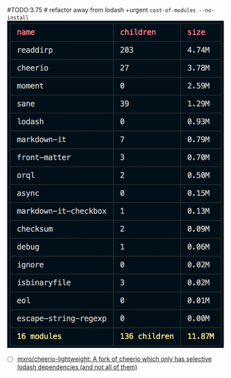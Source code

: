 #TODO:3.75 # refactor away from lodash +urgent
`cost-of-modules --no-install`
![cost of modules](notes/cost-of-modules.png)
- [ ] [mxro/cheerio-lightweight: A fork of cheerio which only has selective lodash dependencies (and not all of them)](https://github.com/mxro/cheerio-lightweight)